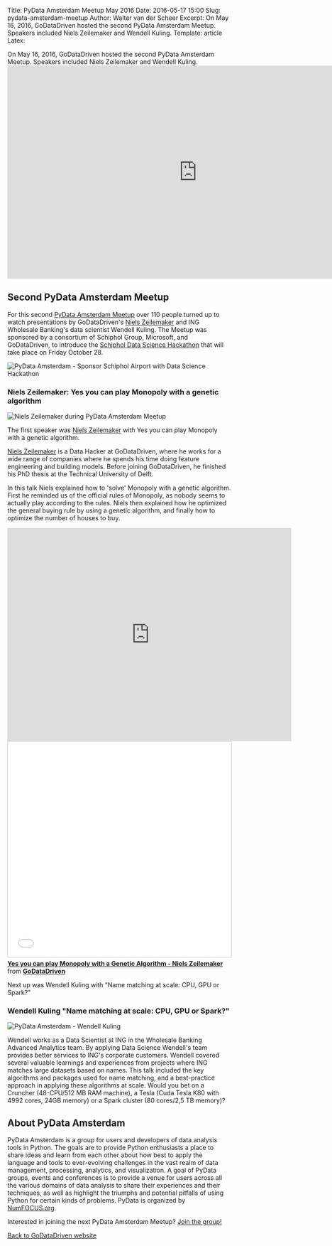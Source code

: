 Title: PyData Amsterdam Meetup May 2016
Date: 2016-05-17 15:00
Slug: pydata-amsterdam-meetup
Author: Walter van der Scheer
Excerpt: On May 16, 2016, GoDataDriven hosted the second PyData Amsterdam Meetup. Speakers included Niels Zeilemaker and Wendell Kuling.
Template: article
Latex:

<span class="lead">
On May 16, 2016, GoDataDriven hosted the second PyData Amsterdam Meetup. Speakers included Niels Zeilemaker and Wendell Kuling.
</span>

<iframe width="853" height="480" src="https://www.youtube.com/embed/Z4-8zJSUqmo?rel=0" frameborder="0" allowfullscreen></iframe>

## Second PyData Amsterdam Meetup

For this second [PyData Amsterdam Meetup](http://www.meetup.com/PyData-NL "PyData Amsterdam") over 110 people turned up to watch presentations by GoDataDriven's [Niels Zeilemaker](http://godatadriven.com/niels-zeilemaker "Niels Zeilemaker, Data Hacker") and ING Wholesale Banking's data scientist Wendell Kuling. The Meetup was sponsored by a consortium of Schiphol Group, Microsoft, and GoDataDriven, to introduce the [Schiphol Data Science Hackathon](https://www.eventbrite.nl/e/tickets-data-science-hackathon-schiphol-airport-25190579702 "Schiphol Data Science Hackathon") that will take place on Friday October 28.

![PyData Amsterdam - Sponsor Schiphol Airport with Data Science Hackathon](/static/images/pydata-meetup/pydata-amsterdam-schiphol-data-science-hackathon.jpg "PyData Amsterdam - Sponsor Schiphol Airport with Data Science Hackathon")

### Niels Zeilemaker: Yes you can play Monopoly with a genetic algorithm
![Niels Zeilemaker during PyData Amsterdam Meetup](/static/images/pydata-meetup/pydata-amsterdam-niels-zeilemaker.jpg "Niels Zeilemaker during PyData Amsterdam Meetup")

The first speaker was [Niels Zeilemaker](http://godatadriven.com/niels-zeilemaker "Niels Zeilemaker, Data Hacker") with Yes you can play Monopoly with a genetic algorithm.

[Niels Zeilemaker](http://godatadriven.com/niels-zeilemaker "Niels Zeilemaker, Data Hacker") is a Data Hacker at GoDataDriven, where he works for a wide range of companies where he spends his time doing feature engineering and building models. Before joining GoDataDriven, he finished his PhD thesis at the Technical University of Delft.

In this talk Niels explained how to 'solve' Monopoly with a genetic algorithm. First he reminded us of the official rules of Monopoly, as nobody seems to actually play according to the rules. Niels then explained how he optimized the general buying rule by using a genetic algorithm, and finally how to optimize the number of houses to buy.  

<iframe width="640" height="480" src="https://www.youtube.com/embed/5rDBA4nhoeU?rel=0" frameborder="0" allowfullscreen></iframe>

<iframe src="//www.slideshare.net/slideshow/embed_code/key/dXZwc4oPM1yeLm" width="595" height="485" frameborder="0" marginwidth="0" marginheight="0" scrolling="no" style="border:1px solid #CCC; border-width:1px; margin-bottom:5px; max-width: 100%;" allowfullscreen> </iframe> <div style="margin-bottom:5px"> <strong> <a href="//www.slideshare.net/godatadriven/yes-you-can-play-monopoly-with-a-genetic-algorithm-niels-zeilemaker" title="Yes you can play Monopoly with a Genetic Algorithm - Niels Zeilemaker" target="_blank">Yes you can play Monopoly with a Genetic Algorithm - Niels Zeilemaker</a> </strong> from <strong><a href="//www.slideshare.net/godatadriven" target="_blank">GoDataDriven</a></strong> </div>

Next up was Wendell Kuling with "Name matching at scale: CPU, GPU or Spark?"

### Wendell Kuling "Name matching at scale: CPU, GPU or Spark?"

![PyData Amsterdam - Wendell Kuling](/static/images/pydata-meetup/pydata-amsterdam-wendell-kuling.jpg "Wendell Kuling during PyData Amsterdam meetup")

Wendell works as a Data Scientist at ING in the Wholesale Banking Advanced Analytics team. By applying Data Science Wendell's team provides better services to ING's corporate customers. Wendell covered several valuable learnings and experiences from projects where ING matches large datasets based on names. This talk included the key algorithms and packages used for name matching, and a best-practice approach in applying these algorithms at scale. Would you bet on a Cruncher (48-CPU/512 MB RAM machine), a Tesla (Cuda Tesla K80 with 4992 cores, 24GB memory) or a Spark cluster (80 cores/2,5 TB memory)?

## About PyData Amsterdam
PyData Amsterdam is a group for users and developers of data analysis tools in Python. The goals are to provide Python enthusiasts a place to share ideas and learn from each other about how best to apply the language and tools to ever-evolving challenges in the vast realm of data management, processing, analytics, and visualization. A goal of PyData groups, events and conferences is to provide a venue for users across all the various domains of data analysis to share their experiences and their techniques, as well as highlight the triumphs and potential pitfalls of using Python for certain kinds of problems. PyData is organized by [NumFOCUS.org](http://www.numfocus.org "NumFOCUS").

Interested in joining the next PyData Amsterdam Meetup? [Join the group!](http://www.meetup.com/PyData-NL/ "PyData Amsterdam")

[Back to GoDataDriven website](http://www.godatadriven.com "GoDataDriven homepage")
